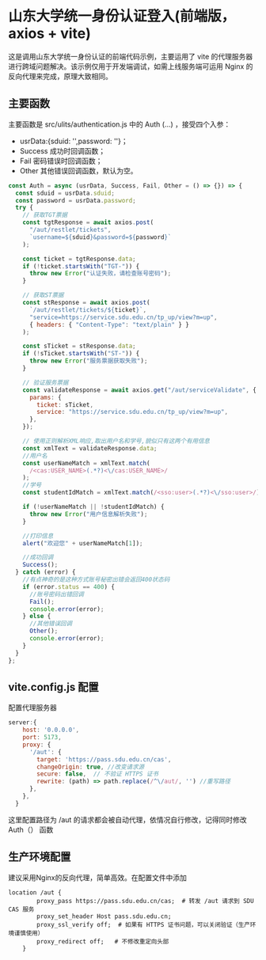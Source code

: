 # 山东大学统一身份认证登入(前端版，axios + vite)

这是调用山东大学统一身份认证的前端代码示例，主要运用了 vite 的代理服务器进行跨域问题解决。该示例仅用于开发端调试，如需上线服务端可运用 Nginx 的反向代理来完成，原理大致相同。

## 主要函数

主要函数是 src/ulits/authentication.js 中的 Auth (...) ，接受四个入参：

- usrData:{sduid: '',password: ''}；
- Success 成功时回调函数；
- Fail 密码错误时回调函数；
- Other 其他错误回调函数，默认为空。

```javascript
const Auth = async (usrData, Success, Fail, Other = () => {}) => {
  const sduid = usrData.sduid;
  const password = usrData.password;
  try {
    // 获取TGT票据
    const tgtResponse = await axios.post(
      "/aut/restlet/tickets",
      `username=${sduid}&password=${password}`
    );

    const ticket = tgtResponse.data;
    if (!ticket.startsWith("TGT-")) {
      throw new Error("认证失败，请检查账号密码");
    }

    // 获取ST票据
    const stResponse = await axios.post(
      `/aut/restlet/tickets/${ticket}`,
      "service=https://service.sdu.edu.cn/tp_up/view?m=up",
      { headers: { "Content-Type": "text/plain" } }
    );

    const sTicket = stResponse.data;
    if (!sTicket.startsWith("ST-")) {
      throw new Error("服务票据获取失败");
    }

    // 验证服务票据
    const validateResponse = await axios.get("/aut/serviceValidate", {
      params: {
        ticket: sTicket,
        service: "https://service.sdu.edu.cn/tp_up/view?m=up",
      },
    });

    // 使用正则解析XML响应,取出用户名和学号,貌似只有这两个有用信息
    const xmlText = validateResponse.data;
    //用户名
    const userNameMatch = xmlText.match(
      /<cas:USER_NAME>(.*?)<\/cas:USER_NAME>/
    );
    //学号
    const studentIdMatch = xmlText.match(/<sso:user>(.*?)<\/sso:user>/);

    if (!userNameMatch || !studentIdMatch) {
      throw new Error("用户信息解析失败");
    }

    //打印信息
    alert("欢迎您" + userNameMatch[1]);

    //成功回调
    Success();
  } catch (error) {
    //有点神奇的是这种方式账号秘密出错会返回400状态码
    if (error.status == 400) {
      //账号密码出错回调
      Fail();
      console.error(error);
    } else {
      //其他错误回调
      Other();
      console.error(error);
    }
  }
};
```

## vite.config.js 配置

配置代理服务器

```javascript
server:{
    host: '0.0.0.0',
    port: 5173,
    proxy: {
      '/aut': {
        target: 'https://pass.sdu.edu.cn/cas',
        changeOrigin: true, //改变请求源
        secure: false,  // 不验证 HTTPS 证书
        rewrite: (path) => path.replace(/^\/aut/, '') //重写路径
      },
    },
  }
```

这里配置路径为 /aut 的请求都会被自动代理，依情况自行修改，记得同时修改 Auth（） 函数

## 生产环境配置

建议采用Nginx的反向代理，简单高效。在配置文件中添加

```Ngx
location /aut {
        proxy_pass https://pass.sdu.edu.cn/cas;  # 转发 /aut 请求到 SDU CAS 服务
        proxy_set_header Host pass.sdu.edu.cn;
        proxy_ssl_verify off;  # 如果有 HTTPS 证书问题，可以关闭验证（生产环境谨慎使用）
        proxy_redirect off;   # 不修改重定向头部
    }
```
